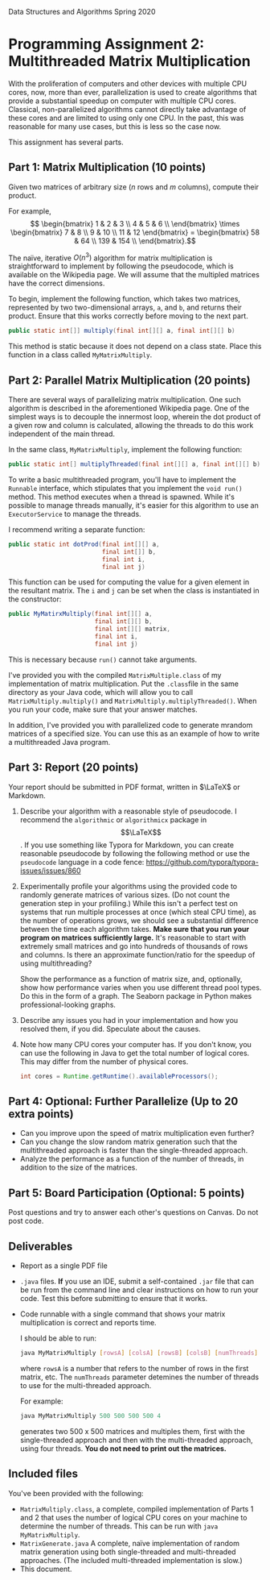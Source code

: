Data Structures and Algorithms
Spring 2020

# Programming Assignment 2: Multithreaded Matrix Multiplication

With the proliferation of computers and other devices with multiple CPU cores, now, more than ever, parallelization is used to create algorithms that provide a substantial speedup on computer with multiple CPU cores. Classical, non-parallelized algorithms cannot directly take advantage of these cores and are limited to using only one CPU. In the past, this was reasonable for many use cases, but this is less so the case now.  

This assignment has several parts. 

## Part 1: Matrix Multiplication (10 points)

Given two matrices of arbitrary size (*n* rows and *m* columns), compute their product.

For example, $$ \begin{bmatrix}
1 & 2 & 3 \\
4 & 5 & 6 \\
\end{bmatrix} \times
\begin{bmatrix}
 7 & 8 \\
 9 & 10 \\
 11 & 12 
\end{bmatrix} =
\begin{bmatrix}
58 & 64 \\
139 & 154 \\
\end{bmatrix}.$$

The naïve, iterative $O(n^3)$ algorithm for matrix multiplication is straightforward to implement by following the pseudocode, which is available on the Wikipedia page. We will assume that the multipled matrices have the correct dimensions.

To begin, implement the following function, which takes two matrices, represented by two two-dimensional arrays, `a`, and `b`, and returns their product.  Ensure that this works correctly before moving to the next part.

```java
public static int[]] multiply(final int[][] a, final int[][] b)
```

This method is static because it does not depend on a class state.  Place this function in a class called `MyMatrixMultiply`.

## Part 2: Parallel Matrix Multiplication (20 points)

There are several ways of parallelizing matrix multiplication.  One such algorithm is described in the aforementioned Wikipedia page.  One of the simplest ways is to decouple the innermost loop, wherein the dot product of a given row and column is calculated, allowing the threads to do this work independent of the main thread.

In the same class, `MyMatrixMultiply`, implement the following function:

```java
public static int[] multiplyThreaded(final int[][] a, final int[][] b)
```

To write a basic multithreaded program, you'll have to implement the `Runnable` interface, which stipulates that you implement the `void run()` method.  This method executes when a thread is spawned.  While it's possible to manage threads manually, it's easier for this algorithm to use an `ExecutorService` to manage the threads.

I recommend writing a separate function:

```java
public static int dotProd(final int[][] a,
                          final int[]] b,
                          final int i,
                          final int j)
```

This function can be used for computing the value for a given element in the resultant matrix.  The `i` and `j` can be set when the class is instantiated in the constructor:

```java
public MyMatirxMultiply(final int[][] a,
                        final int[][] b,
                        final int[][] matrix,
                        final int i,
                        final int j)
```



This is necessary because `run()` cannot take arguments.

I've provided you with the compiled `MatrixMultiple.class` of my implementation of matrix multiplication.  Put the `.class`file in the same directory as your Java code, which will allow you to call `MatrixMultiply.multiply()` and `MatrixMultiply.multiplyThreaded()`.  When you run your code, make sure that your answer matches.

In addition, I've provided you with parallelized code to generate mrandom matrices of a specified size.  You can use this as an example of how to write a multithreaded Java program.

## Part 3: Report (20 points)

Your report should be submitted in PDF format, written in $\LaTeX$ or Markdown.

1. Describe your algorithm with a reasonable style of pseudocode.  I recommend the `algorithmic` or `algorithmicx` package in $$\LaTeX$$.  If you use something like Typora for Markdown, you can create reasonable pseudocode by following the following method or use the `pseudocode` language in a code fence: https://github.com/typora/typora-issues/issues/860

2. Experimentally profile your algorithms using the provided code to randomly generate matrices of various sizes. (Do not count the generation step in your profiling.) While this isn't a perfect test on systems that run multiple processes at once (which steal CPU time), as the number of operations grows, we should see a substantial difference between the time each algorithm takes. **Make sure that you run your program on matrices sufficiently large.** It's reasonable to start with extremely small matrices and go into hundreds of thousands of rows and columns.  Is there an approximate function/ratio for the speedup of using multithreading?

    Show the performance as a function of matrix size, and, optionally, show how performance varies when you use different thread pool types.  Do this in the form of a graph. The Seaborn package in Python makes professional-looking graphs.

3. Describe any issues you had in your implementation and how you resolved them, if you did.  Speculate about the causes.

4. Note how many CPU cores your computer has.  If you don't know, you can use the following in Java to get the total number of logical cores.  This may differ from the number of physical cores.

   ```java
   int cores = Runtime.getRuntime().availableProcessors();
   ```

   

## Part 4: Optional: Further Parallelize (Up to 20 extra points)

* Can you improve upon the speed of matrix multiplication even further?
* Can you change the slow random matrix generation such that the multithreaded approach is faster than the single-threaded approach.
* Analyze the performance as a function of the number of threads, in addition to the size of the matrices.

## Part 5: Board Participation (Optional: 5 points)

Post questions and try to answer each other's questions on Canvas.  Do not post code.  

## Deliverables

* Report as a single PDF file

* `.java` files.  **If** you use an IDE, submit a self-contained `.jar` file that can be run from the command line and clear instructions on how to run your code.  Test this before submitting to ensure that it works.

* Code runnable with a single command that shows your matrix multiplication is correct and reports time.

  I should be able to run:

  ```bash
  java MyMatrixMultiply [rowsA] [colsA] [rowsB] [colsB] [numThreads]
  ```

  where `rowsA` is a number that refers to the number of rows in the first matrix, etc. The `numThreads` parameter detemines the number of threads to use for the multi-threaded approach.

  For example:

  ```java
  java MyMatrixMultiply 500 500 500 500 4
  ```

  generates two 500 x 500 matrices and multiples them, first with the single-threaded approach and then with the multi-threaded approach, using four threads. **You do not need to print out the matrices.**

## Included files

You've been provided with the following:

* `MatrixMultiply.class`, a complete, compiled implementation of Parts 1 and 2 that uses the number of logical CPU cores on your machine to determine the number of threads. This can be run with 
  `java MyMatrixMultiply`.
*  `MatrixGenerate.java` A complete, naïve implementation of random matrix generation using both single-threaded and multi-threaded approaches.  (The included multi-threaded implementation is slow.)
* This document.

